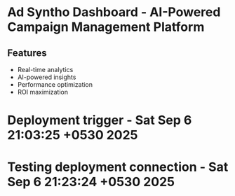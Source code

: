 # Ad Syntho Dashboard - AI-Powered Campaign Management Platform

## Features
- Real-time analytics
- AI-powered insights
- Performance optimization
- ROI maximization
# Deployment trigger - Sat Sep  6 21:03:25 +0530 2025
# Testing deployment connection - Sat Sep  6 21:23:24 +0530 2025
